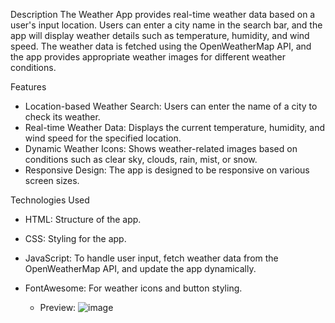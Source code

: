 Description
The Weather App provides real-time weather data based on a user's input location. Users can enter a city name in the search bar, and the app will display weather details such as temperature, humidity, and wind speed. The weather data is fetched using the OpenWeatherMap API, and the app provides appropriate weather images for different weather conditions.

Features
* Location-based Weather Search: Users can enter the name of a city to check its weather.
* Real-time Weather Data: Displays the current temperature, humidity, and wind speed for the specified location.
* Dynamic Weather Icons: Shows weather-related images based on conditions such as clear sky, clouds, rain, mist, or snow.
* Responsive Design: The app is designed to be responsive on various screen sizes.

Technologies Used
* HTML: Structure of the app.
* CSS: Styling for the app.
* JavaScript: To handle user input, fetch weather data from the OpenWeatherMap API, and update the app dynamically.
* FontAwesome: For weather icons and button styling.

  * Preview:
![image](https://github.com/user-attachments/assets/32fa8081-9347-4b96-b481-f3aa40e73a8c)



